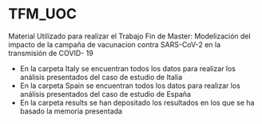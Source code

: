 # TFM_UOC
Material Utilizado para realizar el Trabajo Fin de Master: Modelización del impacto de la campaña de vacunacion contra SARS-CoV-2 en la transmisión de COVID- 19

- En la carpeta Italy se encuentran todos los datos para realizar los análisis presentados del caso de estudio de Italia
- En la carpeta Spain se encuentran todos los datos para realizar los análisis  presentados del caso de estudio de España
- En la carpeta results se han depositado los resultados en los que se ha basado la memoria presentada